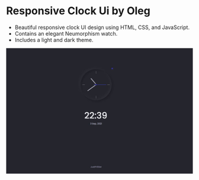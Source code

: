# Responsive Clock Ui by Oleg
- Beautiful responsive clock UI design using HTML, CSS, and JavaScript.
- Contains an elegant Neumorphism watch.
- Includes a light and dark theme.

![Clock ui](/preview.jpg)
